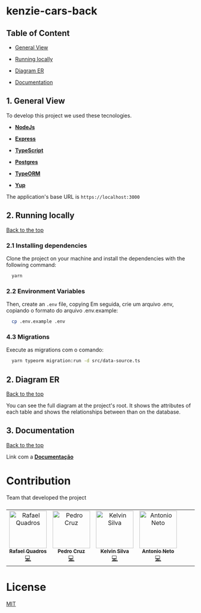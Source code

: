 # kenzie-cars-back

<!-- <strong>Kenzie Cars</strong> is an API developed to save and provide all informations about car buying and selling. Among all the functionalities, it's possible to execute all CRUD operations (creation, read, update and delete). The API ensure to make CRUD of users, ads and comments. Also it is possible to choose user's type at the moment of the register (if user is a salesman or a common user). Some of the functionalities are available only for salesmen.

# Install
To run the API. you have to install all required libraries listed at ``package.json``, it is necessary to execute the following command:
```bash
yarn
```
Then, you have to create an ``.env`` file on the project root, filling all the demanded informations that exist on ``.env.example``. Finally, it is necessary to run the migrations to save them at the database. This is made through the following commands:
``` bash
# to generate the migrations
yarn typeorm:generate

# to run the migrations
yarn typeorm:run
```

# Run
You can test all routes at your computer with Insomnia help. To run the api locally, use the following command:
```bash
yarn dev
```
When you run the application, it is gonna work in ``localhost:3000``. -->

## Table of Content

- [General View](#1-general-view)

- [Running locally](#2-running-locally)

- [Diagram ER](#3-diagram-er)

- [Documentation](#4-documentation)

## 1. General View

To develop this project we used these tecnologies.

- **[NodeJs](https://nodejs.org/en/)**

- **[Express](https://expressjs.com/pt-br/)**

- **[TypeScript](https://www.typescriptlang.org/)**

- **[Postgres](https://www.postgresql.org/)**

- **[TypeORM](https://typeorm.io/)**

- **[Yup](https://www.npmjs.com/package/yup)**

The application's base URL is ``https://localhost:3000``

## 2. Running locally

[ Back to the top ](#table-of-content)

### 2.1 Installing dependencies

Clone the project on your machine and install the dependencies with the following command:

```bash
  yarn
```

### 2.2 Environment Variables

Then, create an ``.env`` file, copying
Em seguida, crie um arquivo .env, copiando o formato do arquivo .env.example:

```bash
  cp .env.example .env
```

### 4.3 Migrations

Execute as migrations com o comando:

```bash
  yarn typeorm migration:run -d src/data-source.ts
```

## 2. Diagram ER

[ Back to the top ](#table-of-contents)

You can see the full diagram at the project's root. It shows the attributes of each table and shows the relationships between than on the database.

## 3. Documentation

[ Back to the top ](#table-of-contents)

Link com a **[Documentação](http://localhost:3000/api-docs/#/)**



# Contribution
Team that developed the project


<table>
  <tbody style="display: flex;">
    <tr display="flex">
      <td align="center"><a href="(https://github.com/rafaeldquadros)"><img src="https://avatars.githubusercontent.com/u/103122923?v=4" width="100px;" border-radius="40%" alt="Rafael Quadros"/><br /><sub><b>Rafael Quadros</b></sub></a><br /><a href="https://github.com/Kenzie-Car-Grupo-1/kenzie-cars-front/commits/develop" title="Code">💻</a></td>
      <tr/>
    <tr>
      <td align="center"><a href="(https://github.com/byPedroCruzDev)"><img src="https://avatars.githubusercontent.com/u/98105642?s=400&u=5c365b37eb6591c3fce4b780e43ebea842bcdba1&v=4" width="100px;" alt="Pedro Cruz"/><br /><sub><b>Pedro Cruz</b></sub></a><br /><a href="https://github.com/Kenzie-Car-Grupo-1/kenzie-cars-front/commits/develop" title="Code">💻</a></td>
      <tr/>
    <tr>
      <td align="center"><a href="(https://github.com/KelvinSilva10)"><img src="https://avatars.githubusercontent.com/u/106700893?v=4" width="100px;" alt="Kelvin Silva"/><br /><sub><b>Kelvin Silva</b></sub></a><br /><a href="https://github.com/Kenzie-Car-Grupo-1/kenzie-cars-front/commits/develop" title="Code">💻</a></td>
    <tr>
      <td align="center"><a href="(https://github.com/naoeoneto)"><img src="https://avatars.githubusercontent.com/u/106770927?v=4" width="100px;" alt="Antonio Neto"/><br /><sub><b>Antonio Neto</b></sub></a><br /><a href="https://github.com/Kenzie-Car-Grupo-1/kenzie-cars-front/commits/develop" title="Code">💻</a></td>
      <tr/>
    <tbody/>
<table/>
      
      
 # License

[MIT](LICENSE)